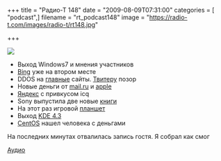 +++
title = "Радио-Т 148"
date = "2009-08-09T07:31:00"
categories = [ "podcast",]
filename = "rt_podcast148"
image = "https://radio-t.com/images/radio-t/rt148.jpg"

+++

![](https://radio-t.com/images/radio-t/rt148.jpg)

- Выход Windows7 и мнения участников
- [Bing](http://net.compulenta.ru/446893/) уже на втором месте
- DDOS на [главные](http://soft.compulenta.ru/447562/) сайты. [Твитеру](http://www.techcrunch.com/2009/08/06/oooh-dramatic-twitter-gets-ddosed/) позор
- Новые деньги от [mail.ru](http://internet.cnews.ru/news/top/index.shtml?2009/08/06/356747) и [apple](http://www.macrumors.com/2009/08/04/apple-considering-turning-itunes-store-accounts-into-paypal-competitor/)
- [Яндекс](http://net.compulenta.ru/447217/) с привкусом icq
- Sony выпустила две новые [книги](http://culture.compulenta.ru/446837/)
- На этот раз игровой [планшет](http://hard.compulenta.ru/447117/)
- Выход [KDE 4.3](http://www.linux.org.ru/view-message.jsp?msgid=3933208)
- [CentOS](http://www.opennet.ru/opennews/art.shtml?num=22845) нашел человека с деньгами

На последних минутах отвалилась запись гостя. Я собрал как смог

[Аудио](https://archive.rucast.net/radio-t/media/rt_podcast148.mp3)
<audio src="https://archive.rucast.net/radio-t/media/rt_podcast148.mp3" preload="none"></audio>
